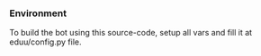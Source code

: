 ### Environment

To build the bot using this source-code, setup all vars and fill it at eduu/config.py file.